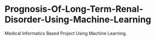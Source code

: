 # Prognosis-Of-Long-Term-Renal-Disorder-Using-Machine-Learning
Medical Informatics Based Project Using Machine Learning.

